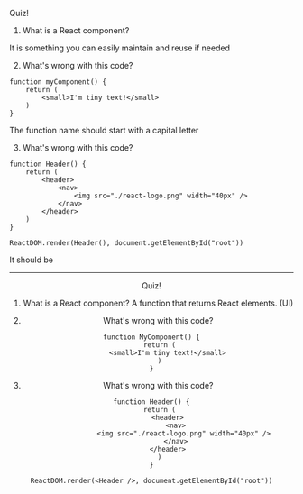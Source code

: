 Quiz!

1. What is a React component?

It is something you can easily maintain and reuse if needed

2. What's wrong with this code?
```
function myComponent() {
    return (
        <small>I'm tiny text!</small>
    )
}
```
The function name should start with a capital letter

3. What's wrong with this code?
```
function Header() {
    return (
        <header>
            <nav>
                <img src="./react-logo.png" width="40px" />
            </nav>
        </header>
    )
}

ReactDOM.render(Header(), document.getElementById("root"))
```
It should be <Header />

____

Quiz!

1. What is a React component?
A function that returns React elements. (UI)

2. What's wrong with this code?
```
function MyComponent() {
    return (
        <small>I'm tiny text!</small>
    )
}
```

3. What's wrong with this code?
```
function Header() {
    return (
        <header>
            <nav>
                <img src="./react-logo.png" width="40px" />
            </nav>
        </header>
    )
}

ReactDOM.render(<Header />, document.getElementById("root"))
```
